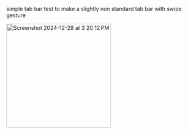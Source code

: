 simple tab bar test to make a slightly non standard tab bar with swipe gesture

<img width="273" alt="Screenshot 2024-12-28 at 3 20 12 PM" src="https://github.com/user-attachments/assets/60fefe2d-c476-4324-95a4-8d95e15ba114" />
